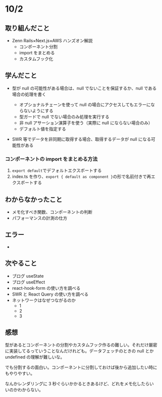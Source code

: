# 10/2

## 取り組んだこと

- Zenn Rails×Next.js×AWS ハンズオン解説
  - コンポーネント分割
  - import をまとめる
  - カスタムフック化

## 学んだこと

- 型が null の可能性がある場合は、null でないことを保証するか、null である場合の処理を書く

  - オプショナルチェーンを使って null の場合にアクセスしてもエラーにならないようにする
  - 型ガードで null でない場合のみ処理を実行する
  - 非 null アサーション演算子を使う（実際に null にならない場合のみ）
  - デフォルト値を指定する

- SWR 等でデータを非同期に取得する場合、取得するデータが null になる可能性がある

### コンポーネントの import をまとめる方法

1. `export default`でデフォルトエクスポートする
2. index.ts を作り、`export { default as component }`の形で名前付きで再エクスポートする

## わからなかったこと

- メモ化すべき関数、コンポーネントの判断
- パフォーマンスの計測の仕方

## エラー

-

## 次やること

- ブログ useState
- ブログ useEffect
- react-hook-form の使い方を調べる
- SWR と React Query の使い方を調べる
- ネットワークはなぜつながるのか
  - 1
  - 2
  - 3

## 感想

型があるとコンポーネントの分割やカスタムフック作るの難しい。それだけ厳密に実装してるっていうことなんだけれども。データフェッチのときの null とか undefined の理解が難しいな。

でも分割するの面白い。コンポーネントに分割しておけば後から追加したい時にもやりやすい。

なんかレンダリングに 3 秒ぐらいかかるときあるけど、どれをメモ化したらいいのかわからない。
